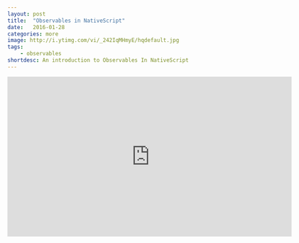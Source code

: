 ```yaml
---
layout: post
title:  "Observables in NativeScript"
date:   2016-01-28
categories: more
image: http://i.ytimg.com/vi/_242IqMHmyE/hqdefault.jpg
tags: 
    - observables
shortdesc: An introduction to Observables In NativeScript
---
```

<iframe width="640" height="360" src="https://www.youtube.com/embed/_242IqMHmyE" frameborder="0" allowfullscreen></iframe>